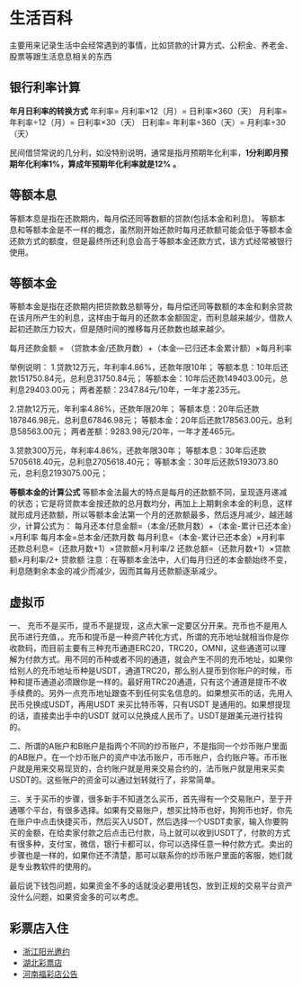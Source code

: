 # 生活百科
主要用来记录生活中会经常遇到的事情，比如贷款的计算方式、公积金、养老金、股票等跟生活息息相关的东西

## 银行利率计算
**年月日利率的转换方式**
年利率= 月利率×12（月）= 日利率×360（天）
月利率= 年利率÷12（月）= 日利率×30（天）
日利率= 年利率÷360（天）= 月利率÷30（天）

民间借贷常说的几分利，如没特别说明，通常是指月预期年化利率，**1分利即月预期年化利率1%，算成年预期年化利率就是12% 。**

## 等额本息 
等额本息是指在还款期内，每月偿还同等数额的贷款(包括本金和利息)。
等额本息和等额本金是不一样的概念，虽然刚开始还款时每月还款额可能会低于等额本金还款方式的额度，但是最终所还利息会高于等额本金还款方式，该方式经常被银行使用。

## 等额本金
等额本金是指在还款期内把贷款数总额等分，每月偿还同等数额的本金和剩余贷款在该月所产生的利息，这样由于每月的还款本金额固定，而利息越来越少，借款人起初还款压力较大，但是随时间的推移每月还款数也越来越少。

每月还款金额 = （贷款本金/还款月数）+（本金—已归还本金累计额）×每月利率

举例说明：
1.贷款12万元，年利率4.86%，还款年限10年；
等额本息：10年后还款151750.84元，总利息31750.84元；
等额本金：10年后还款149403.00元，总利息29403.00元；
两者差额：2347.84元/10年，一年才差235元。

2.贷款12万元，年利率4.86%，还款年限20年；
等额本息：20年后还款187846.98元，总利息67846.98元；
等额本金：20年后还款178563.00元，总利息58563.00元；
两者差额：9283.98元/20年，一年才差465元。

3.贷款300万元，年利率4.86%，还款年限30年；
等额本息：30年后还款5705618.40元，总利息2705618.40元；
等额本金：30年后还款5193073.80元，总利息2193075.00元；

**等额本金的计算公式**
等额本金法最大的特点是每月的还款额不同，呈现逐月递减的状态；它是将贷款本金按还款的总月数均分，再加上上期剩余本金的利息，这样就形成月还款额，所以等额本金法第一个月的还款额最多，然后逐月减少，越还越少，计算公式为：
每月还本付息金额=（本金/还款月数）+（本金-累计已还本金）×月利率
每月本金=总本金/还款月数
每月利息=（本金-累计已还本金）×月利率
还款总利息=（还款月数+1）×贷款额×月利率/2
还款总额=（还款月数+1）×贷款额×月利率/2+ 贷款额
注意：在等额本金法中，人们每月归还的本金额始终不变，利息随剩余本金的减少而减少，因而其每月还款额逐渐减少。

## 虚拟币
一、 充币不是买币，提币不是提现，这点大家一定要区分开来。充币也不是用人民币进行充值，。充币和提币是一种资产转化方式，所谓的充币地址就相当你是你收款码，而目前主要有三种充币通道ERC20，TRC20，OMNI，这些通道可以理解为付款方式。用不同的币种或者不同的通道，就会产生不同的充币地址，如果你给别人的充币地址币种是USDT，通道TRC20，那么别人提币到你账户的时候，币种和提币通道必须跟你是一样的。最好用TRC20通道，只有这个通道是提币不收手续费的。另外一点充币地址跟查不到任何实名信息的。如果想买币的话，先用人民币兑换成USDT，再用USDT 来买比特币等，只有USDT 是通用的。如果想提现的话，直接卖出手中的USDT 就可以兑换成人民币了。USDT是跟美元进行挂钩的。

二、所谓的A账户和B账户是指两个不同的炒币账户，不是指同一个炒币账户里面的AB账户。在一个炒币账户的资产中法币账户，币币账户，合约账户等。币币账户就是用来交易现货的，合约账户就是用来交易合约的，法币账户就是用来买卖USDT的。这些账户的资金可以通过划转就行了，非常简单。

三、关于买币的步骤，很多新手不知道怎么买币，首先得有一个交易账户，至于开通哪个平台，有很多选择。如果有交易账户，想买比特币也好，狗狗币也好，你先在账户中点击快捷买币，然后买入USDT，然后选择一个USDT卖家，输入你要购买的金额，在给卖家付款之后点击已付款，马上就可以收到USDT了，付款的方式有很多种，支付宝，微信，银行卡都可以，你可以选择任意一种付款方式。卖出的步骤也是一样的，如果你还不清楚，那可以联系你的炒币账户里面的客服，她们就是专业教软件的使用的。

最后说下钱包问题，如果资金不多的话就没必要用钱包，放到正规的交易平台资产没什么问题，如果资金多的可以考虑。

## 彩票店入住
* [浙江阳光邀约](https://www.zjlottery.com/zhengzhao/)
* [湖北彩票店](https://wdzz.hbtycp.com/index/index/recommend_area1)
* [河南福彩店公告](http://www.henanfucai.com/NewsList.do?id=75)
